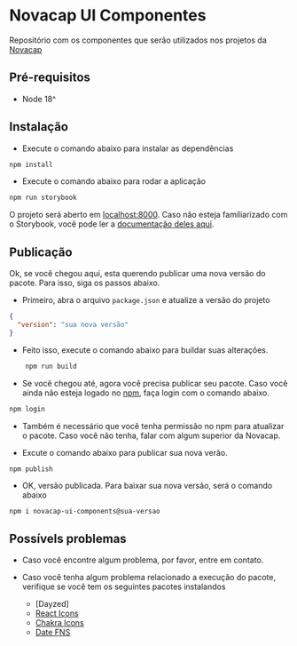 # Novacap UI Componentes

Repositório com os componentes que serão utilizados nos projetos da [Novacap](https://www.novacap.df.gov.br/a-novacap/)

## Pré-requisitos
- Node 18^

## Instalação

- Execute o comando abaixo para instalar as dependências
```bash
npm install 
```

- Execute o comando abaixo para rodar a aplicação
```bash
npm run storybook
```
O projeto será aberto em [localhost:8000](localhost:6006/). Caso não esteja familiarizado com o Storybook, você pode ler a [documentação deles aqui](https://storybook.js.org/docs/writing-docs/autodocs).


## Publicação

Ok, se você chegou aqui, esta querendo publicar uma nova versão do pacote. Para isso, siga os passos abaixo.

- Primeiro, abra o arquivo `package.json` e atualize a versão do projeto
```json
{
  "version": "sua nova versão"
}
```

- Feito isso, execute o comando abaixo para buildar suas alterações.
```bash
    npm run build
```

- Se você chegou até, agora você precisa publicar seu pacote. Caso você ainda não esteja logado no [npm](https://www.npmjs.com/), faça login com o comando abaixo.
```bash
npm login
```
- Também é necessário que você tenha permissão no npm para atualizar o pacote. Caso você não tenha, falar com algum superior da Novacap.

- Excute o comando abaixo para publicar sua nova verão.

```bash
npm publish
```

- OK, versão publicada. Para baixar sua nova versão, será o comando abaixo
```
npm i novacap-ui-components@sua-versao
```

## Possívels problemas

- Caso você encontre algum problema, por favor, entre em contato.

- Caso você tenha algum problema relacionado a execução do pacote, verifique se você tem os seguintes pacotes instalandos
  - [Dayzed]
  - [React Icons]()
  - [Chakra Icons]()
  - [Date FNS]()
  